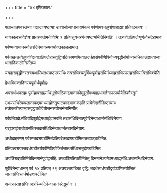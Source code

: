 +++
title = "४४ इष्टिकालः"

+++

पक्षान्ताउपवस्तव्याः पक्षाद्यायष्टव्याः उपवासोन्वाधानाख्यंकर्म पर्वणोयश्चतुर्थांशआद्याः प्रतिपदस्त्रयः ।

यागकालःसविज्ञेयः प्रातरुक्तोमनीषिभिः १ प्रतिपत्तुर्यचरणेनयष्टव्यमितिस्थितिः । तत्रपर्वप्रतिपदोःपूर्णत्वेसंदेहाभावः

पर्वण्यन्वाधानस्योत्तरदिनेयागस्ययथोक्तकाललाभात्

पर्वनखन्डत्वेतुपर्वापेक्षयाप्रतिपदोहासवृद्धिघटिकागणयित्वातदर्धहासेपर्वणिवियोज्यवृद्धौसंयोज्यसंधिकालंज्ञात्वान्वाधानादिकालोनिर्णेतव्यः

यत्रहासवृद्धीनस्तत्रयथास्थितःस्पष्टएवसंधिः तत्रसंधिश्चतुर्विधःपूर्वाह्णसंधिर्मध्याह्नसंधिरपराह्णसंधिरात्रिसंधिश्चेति

द्वेधाविभक्तदिनस्यपूर्वार्धंपूर्वाह्नः

अपरार्धअपराह्णः पूर्वाह्णापराह्णसंधिभूतोघटिकाद्वयात्मकोमुहूर्तोमध्याह्नआवर्तनापरपर्यायैतिकौस्तुभे

उभयसंधिरेकपलात्मकएवमध्याह्नोनतुघाटकाद्वयात्मकइति प्रायेणेदानींशिष्टाचारः तत्रोक्तरीत्यार्‍हासवृद्ध्यर्धवियोजनसंयोजनेनानिर्णीतः

पर्वप्रतिपदोःसंधिर्यदिपूर्वाह्णेमध्याह्नेवाभवति तदासंधिदिनात्पूर्वदिनेन्वाधानंसंधिदिनेयागः

यद्यपराह्णेरात्रौवासंधिस्तदासंधिदिनेन्वाधानंतत्परदिनेयागः

अथोदाहरणम् पर्वसप्तदशघटीमितंप्रतिपदेकादशघटीमितातत्रषड्‌घटीमितः

प्रतिपत्क्शयस्तदर्धघटीत्रयंपर्वणिवियोजितंजातःसंधिश्चतुर्दशघटिमितः

अयंत्रिंशद्‌घटिमितेदिनमानेपूर्वाह्णसंहिः अष्टाविंशतिघटीमितेतु दिनमानेऽयमेवमध्याह्णसंधिःअत्रसन्धिदिनेयागः

पूर्वदिनेन्वाधानम् पर्व १४ प्रतिपत् १९ अत्रपञ्चघटिका वृद्धिः तदर्धसार्धघटीद्वयंपर्वणिसंयोजितं जातःसंधिःसार्धषोडशघटीमितः

अयंअपराह्णसंधिः अत्रस्म्धिदिनेन्वाधानंपरेद्युर्यागः ।
